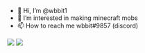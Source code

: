 - 👋 Hi, I’m @wbbit1
- 👀 I’m interested in making minecraft mobs
- 📫 How to reach me wbbit#9857 (discord)

<img align="center" src="https://github-readme-stats.vercel.app/api?username=wbbit1&theme=github_dark&show_icons=true"/>
<img align="center" src="https://github-readme-stats.vercel.app/api/top-langs/?username=wbbit1&theme=github_dark&layout=compact"/>
